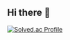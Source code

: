 ## Hi there 👋

[![Solved.ac Profile](http://mazassumnida.wtf/api/generate_badge?boj=백준아이디)](https://solved.ac/백준아이디)


<!--
**03chj/03chj** is a ✨ _special_ ✨ repository because its `README.md` (this file) appears on your GitHub profile.

Here are some ideas to get you started:

- 🔭 I’m currently working on ...
- 🌱 I’m currently learning ...
- 👯 I’m looking to collaborate on ...
- 🤔 I’m looking for help with ...
- 💬 Ask me about ...
- 📫 How to reach me: ...
- 😄 Pronouns: ...
- ⚡ Fun fact: ...
-->
